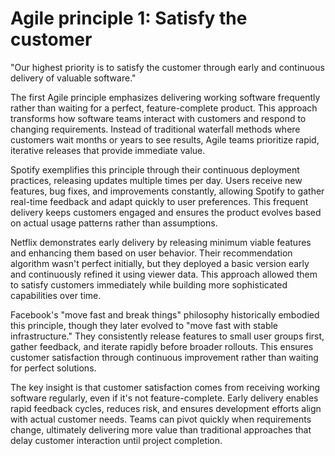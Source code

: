 # Agile principle 1: Satisfy the customer

"Our highest priority is to satisfy the customer through early and continuous delivery of valuable software."

The first Agile principle emphasizes delivering working software frequently rather than waiting for a perfect, feature-complete product. This approach transforms how software teams interact with customers and respond to changing requirements. Instead of traditional waterfall methods where customers wait months or years to see results, Agile teams prioritize rapid, iterative releases that provide immediate value.

Spotify exemplifies this principle through their continuous deployment practices, releasing updates multiple times per day. Users receive new features, bug fixes, and improvements constantly, allowing Spotify to gather real-time feedback and adapt quickly to user preferences. This frequent delivery keeps customers engaged and ensures the product evolves based on actual usage patterns rather than assumptions.

Netflix demonstrates early delivery by releasing minimum viable features and enhancing them based on user behavior. Their recommendation algorithm wasn't perfect initially, but they deployed a basic version early and continuously refined it using viewer data. This approach allowed them to satisfy customers immediately while building more sophisticated capabilities over time.

Facebook's "move fast and break things" philosophy historically embodied this principle, though they later evolved to "move fast with stable infrastructure." They consistently release features to small user groups first, gather feedback, and iterate rapidly before broader rollouts. This ensures customer satisfaction through continuous improvement rather than waiting for perfect solutions.

The key insight is that customer satisfaction comes from receiving working software regularly, even if it's not feature-complete. Early delivery enables rapid feedback cycles, reduces risk, and ensures development efforts align with actual customer needs. Teams can pivot quickly when requirements change, ultimately delivering more value than traditional approaches that delay customer interaction until project completion.
